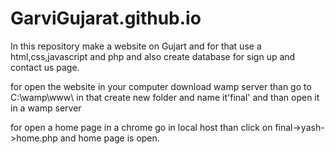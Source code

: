# GarviGujarat.github.io
In this repository make a website on Gujart and for that use a html,css,javascript and php and also create database for sign up and contact us page.


for open the website in your computer download wamp server than go to C:\wamp\www\ in that create new folder and name it'final' and than open it 
in a wamp server


for open a home page in a chrome go in local host than click on final->yash->home.php and home page is open.
